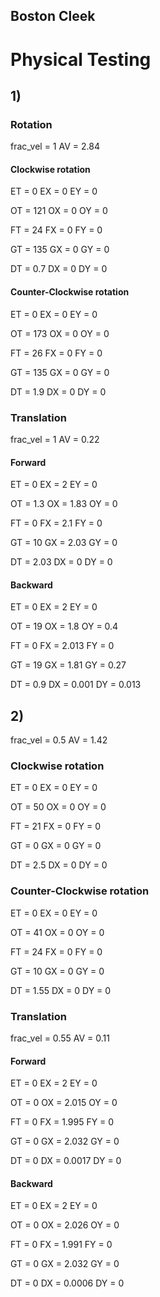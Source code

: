 ## Boston Cleek

# Physical Testing
## 1)

### Rotation
frac_vel = 1
AV = 2.84

#### Clockwise rotation
ET = 0
EX = 0
EY = 0

OT = 121
OX = 0
OY = 0

FT = 24
FX = 0
FY = 0   

GT = 135
GX = 0
GY = 0

DT = 0.7
DX = 0
DY = 0


#### Counter-Clockwise rotation
ET = 0
EX = 0
EY = 0

OT = 173
OX = 0
OY = 0

FT = 26
FX = 0
FY = 0

GT = 135
GX = 0
GY = 0

DT = 1.9
DX = 0
DY = 0

### Translation
frac_vel = 1
AV = 0.22

#### Forward
ET = 0
EX = 2
EY = 0

OT = 1.3
OX = 1.83
OY = 0

FT = 0
FX = 2.1
FY = 0   

GT = 10
GX = 2.03
GY = 0

DT = 2.03
DX = 0
DY = 0


#### Backward
ET = 0
EX = 2
EY = 0

OT = 19
OX = 1.8
OY = 0.4

FT = 0
FX = 2.013
FY = 0

GT = 19
GX = 1.81
GY = 0.27

DT = 0.9
DX = 0.001
DY = 0.013













## 2)
frac_vel = 0.5
AV = 1.42


### Clockwise rotation
ET = 0
EX = 0
EY = 0

OT = 50
OX = 0
OY = 0

FT = 21
FX = 0
FY = 0   

GT = 0
GX = 0
GY = 0

DT = 2.5
DX = 0
DY = 0

### Counter-Clockwise rotation
ET = 0
EX = 0
EY = 0

OT = 41
OX = 0
OY = 0

FT = 24
FX = 0
FY = 0

GT = 10
GX = 0
GY = 0

DT = 1.55
DX = 0
DY = 0

### Translation
frac_vel = 0.55
AV = 0.11

#### Forward
ET = 0
EX = 2
EY = 0

OT = 0
OX = 2.015
OY = 0

FT = 0
FX = 1.995
FY = 0   

GT = 0
GX = 2.032
GY = 0

DT = 0
DX = 0.0017
DY = 0


#### Backward
ET = 0
EX = 2
EY = 0

OT = 0
OX = 2.026
OY = 0

FT = 0
FX = 1.991
FY = 0

GT = 0
GX = 2.032
GY = 0

DT = 0
DX = 0.0006
DY = 0
